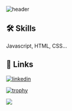 
![header](https://capsule-render.vercel.app/api?type=waving&height=314&color=gradient&text=hariramji%2o%tech&fontColor=16&fontAlign=50&animation=fadeIn&reversal=true)

## 🛠 Skills
Javascript, HTML, CSS...
## 🔗 Links
[![linkedin](https://img.shields.io/badge/linkedin-0A66C2?style=for-the-badge&logo=linkedin&logoColor=white)](https://www.linkedin.com/in/hariramji-h-939173291/)

[![trophy](https://github-profile-trophy.vercel.app/?username=ryo-ma&theme=onedark)](https://github.com/ryo-ma/github-profile-trophy)

<p>
  <img src="https://capsule-render.vercel.app/api?type=waving&color=gradient&height=100&section=footer"/>
</p>
